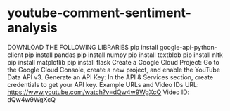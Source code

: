 # youtube-comment-sentiment-analysis
DOWNLOAD THE FOLLOWING LIBRARIES
pip install google-api-python-client
pip install pandas
pip install numpy
pip install textblob
pip install nltk
pip install matplotlib
pip install flask
Create a Google Cloud Project: Go to the Google Cloud Console, create a new project, and enable the YouTube Data API v3.
Generate an API Key: In the API & Services section, create credentials to get your API key.
Example URLs and Video IDs
URL: https://www.youtube.com/watch?v=dQw4w9WgXcQ
Video ID: dQw4w9WgXcQ

